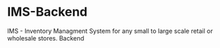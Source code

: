 # IMS-Backend
IMS - Inventory Managment System for any small to large scale retail or wholesale stores. Backend
